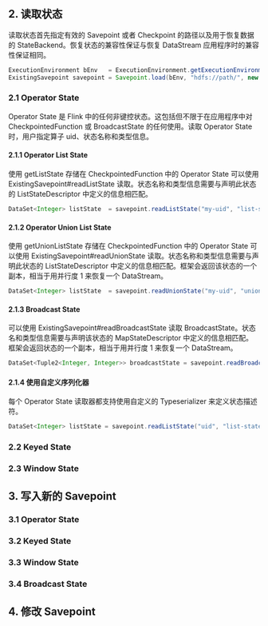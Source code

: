 

```

```

## 2. 读取状态

读取状态首先指定有效的 Savepoint 或者 Checkpoint 的路径以及用于恢复数据的 StateBackend。恢复状态的兼容性保证与恢复 DataStream 应用程序时的兼容性保证相同。
```java
ExecutionEnvironment bEnv   = ExecutionEnvironment.getExecutionEnvironment();
ExistingSavepoint savepoint = Savepoint.load(bEnv, "hdfs://path/", new MemoryStateBackend());
```

### 2.1 Operator State

Operator State 是 Flink 中的任何非键控状态。这包括但不限于在应用程序中对 CheckpointedFunction 或 BroadcastState 的任何使用。读取 Operator State 时，用户指定算子 uid、状态名称和类型信息。

#### 2.1.1 Operator List State

使用 getListState 存储在 CheckpointedFunction 中的 Operator State 可以使用 ExistingSavepoint#readListState 读取。状态名称和类型信息需要与声明此状态的 ListStateDescriptor 中定义的信息相匹配。

```java
DataSet<Integer> listState  = savepoint.readListState("my-uid", "list-state", Types.INT);
```

#### 2.1.2 Operator Union List State

使用 getUnionListState 存储在 CheckpointedFunction 中的 Operator State 可以使用 ExistingSavepoint#readUnionState 读取。状态名称和类型信息需要与声明此状态的 ListStateDescriptor 中定义的信息相匹配。框架会返回该状态的一个副本，相当于用并行度 1 来恢复一个 DataStream。
```java
DataSet<Integer> listState  = savepoint.readUnionState("my-uid", "union-state", Types.INT);
```

#### 2.1.3 Broadcast State

可以使用 ExistingSavepoint#readBroadcastState 读取 BroadcastState。状态名和类型信息需要与声明该状态的 MapStateDescriptor 中定义的信息相匹配。框架会返回状态的一个副本，相当于用并行度 1 来恢复一个 DataStream。
```java
DataSet<Tuple2<Integer, Integer>> broadcastState = savepoint.readBroadcastState("my-uid", "broadcast-state", Types.INT, Types.INT);
```

#### 2.1.4 使用自定义序列化器

每个 Operator State 读取器都支持使用自定义的 Typeserializer 来定义状态描述符。
```java
DataSet<Integer> listState = savepoint.readListState("uid", "list-state", Types.INT, new MyCustomIntSerializer());
```

### 2.2 Keyed State



### 2.3 Window State

## 3. 写入新的 Savepoint

### 3.1 Operator State

### 3.2 Keyed State

### 3.3 Window State

### 3.4 Broadcast State

## 4. 修改 Savepoint
